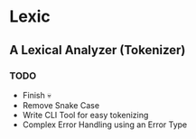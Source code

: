 # Lexic
## A Lexical Analyzer (Tokenizer)

### TODO
* Finish :skull:
* Remove Snake Case
* Write CLI Tool for easy tokenizing
* Complex Error Handling using an Error Type
